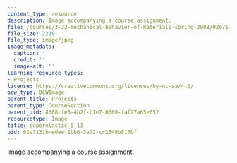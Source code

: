 ```yaml
---
content_type: resource
description: Image accompanying a course assignment.
file: /courses/3-22-mechanical-behavior-of-materials-spring-2008/02e7131bedee1bb63e72cc2548b817bf_superelastic_5_11.jpg
file_size: 2229
file_type: image/jpeg
image_metadata:
  caption: ''
  credit: ''
  image-alt: ''
learning_resource_types:
- Projects
license: https://creativecommons.org/licenses/by-nc-sa/4.0/
ocw_type: OCWImage
parent_title: Projects
parent_type: CourseSection
parent_uid: 8388cfe3-4b2f-b7e7-0060-faf27a65e652
resourcetype: Image
title: superelastic_5_11
uid: 02e7131b-edee-1bb6-3e72-cc2548b817bf
---
```

Image accompanying a course assignment.